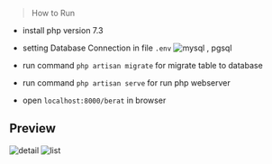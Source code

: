 > How to Run

 - install php version 7.3
 - setting Database Connection in file `.env`
 ![mysql , pgsql](https://i.ibb.co/Pt3k17Z/Capture.png)
 
 - run command `php artisan migrate` for migrate table to database
 - run command `php artisan serve` for run php webserver
 - open `localhost:8000/berat` in browser
 
 ## Preview
 ![detail](https://i.ibb.co/HdG1nw1/Capture2.png)
![list](https://i.ibb.co/y5qfFnr/Capture1.png)
